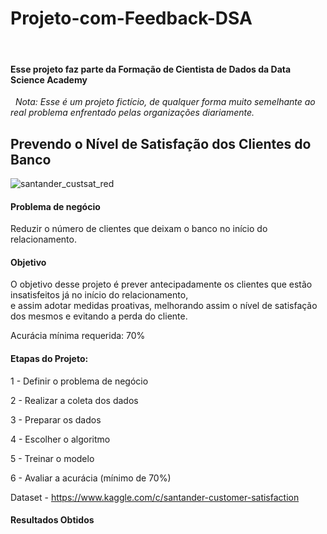 # Projeto-com-Feedback-DSA

&nbsp;
#### Esse projeto faz parte da Formação de Cientista de Dados da Data Science Academy  
  
  
  

&nbsp;
*Nota: Esse é um projeto fictício, de qualquer forma muito semelhante ao real problema enfrentado pelas organizações diariamente.*  




## Prevendo o Nível de Satisfação dos Clientes do Banco  








![santander_custsat_red](https://user-images.githubusercontent.com/66925229/163041135-8e8661b1-c4e3-4d0f-80df-bd4c29ce96a4.png)










#### Problema de negócio  


Reduzir o número de clientes que deixam o banco no início do relacionamento.  


#### Objetivo


O objetivo desse projeto é prever antecipadamente os clientes que estão insatisfeitos já no início do relacionamento,   
e assim adotar medidas proativas, melhorando assim o nível de satisfação dos mesmos e evitando a perda do cliente.   

Acurácia mínima requerida: 70%  


#### Etapas do Projeto:

1 - Definir o problema de negócio

2 - Realizar a coleta dos dados

3 - Preparar os dados

4 - Escolher o algoritmo

5 - Treinar o modelo

6 - Avaliar a acurácia (mínimo de 70%)



Dataset - https://www.kaggle.com/c/santander-customer-satisfaction



#### Resultados Obtidos





